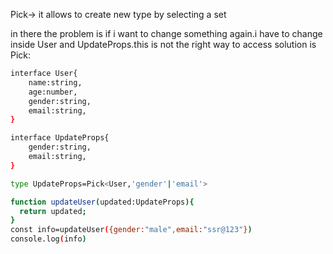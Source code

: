 Pick-> it allows to create new type by selecting a set

in there the problem is if i want to change something again.i have to change inside User and UpdateProps.this is not the right way to access
solution is Pick:
```bash
interface User{
    name:string,
    age:number,
    gender:string,
    email:string,
}

interface UpdateProps{
    gender:string,
    email:string,
}

type UpdateProps=Pick<User,'gender'|'email'>

function updateUser(updated:UpdateProps){
  return updated;
}
const info=updateUser({gender:"male",email:"ssr@123"})
console.log(info)
```
